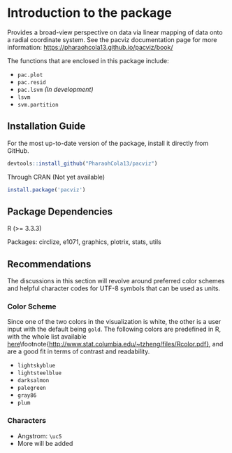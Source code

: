 # Introduction to the package

Provides a broad-view perspective on data via
    linear mapping of data onto a radial coordinate system. See the pacviz
    documentation page for more information:
    https://pharaohcola13.github.io/pacviz/book/


The functions that are enclosed in this package include:

- `pac.plot`
- `pac.resid`
- `pac.lsvm` *(In development)*
- `lsvm`
- `svm.partition`

## Installation Guide
For the most up-to-date version of the package, install it directly from GitHub.

```R
devtools::install_github("PharaohCola13/pacviz")
```
Through CRAN (Not yet available)
```R
install.package('pacviz')
```

## Package Dependencies
R (>= 3.3.3)

Packages: circlize, e1071, graphics, plotrix, stats, utils

## Recommendations

The discussions in this section will revolve around preferred color schemes and helpful character codes for UTF-8 symbols
that can be used as units.

### Color Scheme

Since one of the two colors in the visualization is white, the other is a user input with the default being `gold`. The following colors are predefined in R, with the whole list available [here](http://www.stat.columbia.edu/~tzheng/files/Rcolor.pdf)\footnote{http://www.stat.columbia.edu/~tzheng/files/Rcolor.pdf},
and are a good fit in terms of contrast and readability.

- `lightskyblue`
- `lightsteelblue`
- `darksalmon`
- `palegreen`
- `gray86`
- `plum`

### Characters

- Angstrom: `\uc5`
- More will be added
